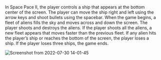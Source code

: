 In Space Pace II, the player controls a ship that appears at the bottom center of the screen. The player can move the ship right and left using the arrow keys and shoot bullets using the spacebar. When the game begins, a fleet of aliens fills the sky and moves across and down the screen. The player shoots and destroys the aliens. If the player shoots all the aliens, a new fleet appears that moves faster than the previous fleet. If any alien hits the player’s ship or reaches the bottom of the screen, the player loses a ship. If the player loses three ships, the game ends.

![Screenshot from 2022-07-30 14-01-45](https://user-images.githubusercontent.com/107188569/181877109-bdda72f6-1e34-42ba-9503-6403edf7e310.png)
